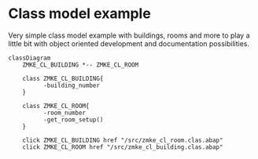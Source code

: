 # Class model example

Very simple class model example with buildings, rooms and more to play a little bit with object oriented development and documentation possibilities.

```mermaid
classDiagram
    ZMKE_CL_BUILDING *-- ZMKE_CL_ROOM
    
    class ZMKE_CL_BUILDING{
          -building_number
    }
    
    class ZMKE_CL_ROOM{
          -room_number
          -get_room_setup()
    }    
    
    click ZMKE_CL_BUILDING href "/src/zmke_cl_room.clas.abap" 
    click ZMKE_CL_ROOM href "/src/zmke_cl_building.clas.abap"
```

